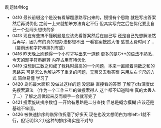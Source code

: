 刷题体会log
* 0410 最长前缀这个是没有看解题思路写出来的，慢慢有个思路 就是写出答案 然后再说优化 之前一上来就想笨方法肯定不行 但其实写完之后在优化要比自己一个劲闷头想快的多
* 0413 现在有些搞不懂刷题是应该先看答案然后在自己写 还是自己先想解法然后再写，因为有的真的想办法都想不出 一看答案恍然大悟 感觉太费时间了...（接雨水和字符串排列有感）
* 0416 昨天晚上刷题得一个小时才写出来一道题 更多的是C++的语法不熟悉，今天的题字符串翻转 内存占用有待优化
* 0419 没想到三数之和成了我耗时最高的一个问题，本来一直顺着两数之和的思路来 可是怎么也解决不了重复的问题，无奈又去看答案 采用左右卡尺的方式 简单易懂 学习了
* 0420 岛屿最大面积 没做过这样的题 没思路 直接看的答案 了解了dfs深度优先搜索算法 （作为一个工作三年的做搜索得人 这个都不知道叫啥 真的太丢人了...）了解之后做起来反而顺手一会就写完了
* 0421 搜索旋转排序数组 一开始有思路是二分查找 但总是概念模糊 应该还是基础不牢固。
* 0426 被快速排序的临界值折磨了好多天 现在也没太想明白为啥left+1就不行，但证明{3,2,1}这种的排序确实是不对的 